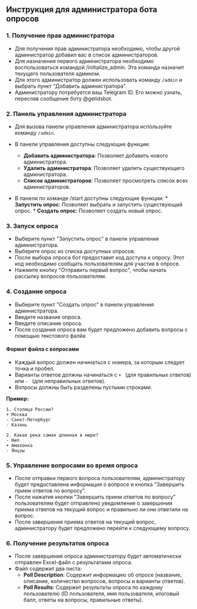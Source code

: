 ## Инструкция для администратора бота опросов

### 1. Получение прав администратора

*   Для получения прав администратора необходимо, чтобы другой администратор добавил вас в список администраторов.
*   Для назначения первого администратора необходимо воспользоваться командой /initialize_admin. Эта команда назначит текущего пользователя админом.
*   Для этого администратор должен использовать команду `/admin` и выбрать пункт "Добавить администратора".
*   Администратору потребуется ваш Telegram ID. Его можно узнать, переслав сообщение боту @getidsbot.

### 2. Панель управления администратора

*   Для вызова панели управления администратора используйте команду `/admin`.
*   В панели управления доступны следующие функции:
    *   **Добавить администратора**: Позволяет добавить нового администратора.
    *   **Удалить администратора**: Позволяет удалить существующего администратора.
    *   **Список администраторов**: Позволяет просмотреть список всех администраторов.

*    В панели по команде /start доступны следующие функции:
    *   **Запустить опрос**: Позволяет выбрать и запустить существующий опрос.
    *   **Создать опрос**: Позволяет создать новый опрос.

### 3. Запуск опроса

*   Выберите пункт "Запустить опрос" в панели управления администратора.
*   Выберите опрос из списка доступных опросов.
*   После выбора опроса бот предоставит код доступа к опросу. Этот код необходимо сообщить пользователям для участия в опросе.
*   Нажмите кнопку "Отправить первый вопрос", чтобы начать рассылку вопросов пользователям.

### 4. Создание опроса

*   Выберите пункт "Создать опрос" в панели управления администратора.
*   Введите название опроса.
*   Введите описание опроса.
*   После создания опроса вам будет предложено добавить вопросы с помощью текстового фалйа

#### Формат файла с вопросами

*   Каждый вопрос должен начинаться с номера, за которым следует точка и пробел.
*   Варианты ответов должны начинаться с `+ ` (для правильных ответов) или `- ` (для неправильных ответов).
*   Вопросы должны быть разделены пустыми строками.

**Пример:**

```
1. Столица России?
+ Москва
- Санкт-Петербург
- Казань

2. Какая река самая длинная в мире?
- Нил
+ Амазонка
- Янцзы
```

### 5. Управление вопросами во время опроса

*   После отправки первого вопроса пользователям, администратору будет предоставлена информация о вопросе и кнопка "Завершить прием ответов по вопросу".
*   После нажатия кнопки "Завершить прием ответов по вопросу" пользователям будет отправлено уведомление о завершении приема ответов на текущий вопрос и правильно ли они ответили на вопрос.
*   После завершения приема ответов на текущий вопрос, администратору будет предложено перейти к следующему вопросу.

### 6. Получение результатов опроса

*   После завершения опроса администратору будет автоматически отправлен Excel-файл с результатами опроса.
*   Файл содержит два листа:
    *   **Poll Description**: Содержит информацию об опросе (название, описание, количество вопросов, вопросы и варианты ответов).
    *   **Poll Results**: Содержит результаты опроса по каждому пользователю (ID пользователя, имя пользователя, итоговый балл, ответы на вопросы, правильные ответы).
